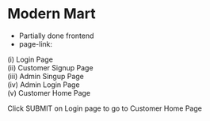  # Modern Mart
- Partially done frontend                                                                                                                                                 
- page-link: 

(i) Login Page                                                                                                                                                
(ii) Customer Signup Page                                                                                                                                                 
(iii) Admin Singup Page                                                                                                                                                   
(iv) Admin Login Page                                                                                                                                                
(v) Customer Home Page                                                                                                                                                                                 

Click SUBMIT on Login page to go to Customer Home Page
